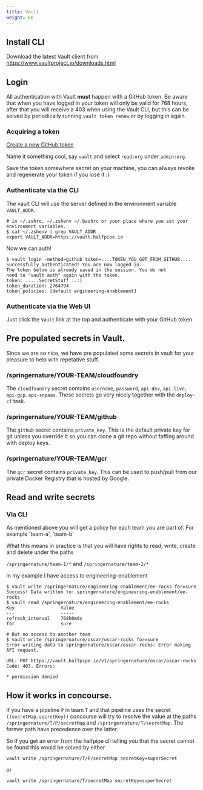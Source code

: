 ```yaml
---
title: Vault
weight: 60
---
```


## Install CLI

Download the latest Vault client from <https://www.vaultproject.io/downloads.html>

## Login

All authentication with Vault **must** happen with a GitHub token. Be aware that when you have logged in your token will only be valid for 768 hours, after that you will receive a 403 when using the Vault CLI, but this can be solved by periodically running `vault token renew` or by logging in again.

### Acquiring a token

[Create a new GitHub token](https://github.com/settings/tokens/new)

Name it something cool, say `vault` and select `read:org` under `admin:org`.

Save the token somewhere secret on your machine, you can always revoke and regenerate your token if you lose it :)

### Authenticate via the CLI
The vault CLI will use the server defined in the environment variable `VAULT_ADDR`.

```
# in ~/.zshrc, ~/.zshenv ~/.bashrc or your place where you set your environment variables.
$ cat ~/.zshenv | grep VAULT_ADDR
export VAULT_ADDR=https://vault.halfpipe.io
```

Now we can auth!

```
$ vault login -method=github token=....TOKEN_YOU_GOT_FROM_GITHUB....
Successfully authenticated! You are now logged in.
The token below is already saved in the session. You do not
need to "vault auth" again with the token.
token: .....SecretStuff...:)
token_duration: 2764794
token_policies: [default engineering-enablement]
```

### Authenticate via the Web UI

Just click the `Vault` link at the top and authenticate with your GitHub token.

## Pre populated secrets in Vault.

Since we are so nice, we have pre populated some secrets in vault for your pleasure to help with repetative stuff.

### /springernature/YOUR-TEAM/cloudfoundry

The `cloudfoundry` secret contains `username`, `password`, `api-dev`, `api-live`, `api-gcp`. `api-snpaas`. These secrets go very nicely together with the `deploy-cf` task.

### /springernature/YOUR-TEAM/github

The `github` secret contains `private_key`. This is the default private key for git unless you override it so you can clone a git repo without faffing around with deploy keys.

### /springernature/YOUR-TEAM/gcr

The `gcr` secret contains `private_key`. This can be used to push/pull from our private Docker Registry that is hosted by Google.

## Read and write secrets

### Via CLI
As mentioned above you will get a policy for each team you are part of. For example 'team-a', 'team-b'

What this means in practice is that you will have rights to read, write, create and delete under the paths

`/springernature/team-1/*` and `/springernature/team-2/*`

In my example I have access to engineering-enablement

```
$ vault write /springernature/engineering-enablement/ee-rocks for=sure
Success! Data written to: springernature/engineering-enablement/ee-rocks
$ vault read /springernature/engineering-enablement/ee-rocks
Key             	Value
---             	-----
refresh_interval	768h0m0s
for             	sure

# But no access to another team
$ vault write /springernature/oscar/oscar-rocks for=sure
Error writing data to springernature/oscar/oscar-rocks: Error making API request.

URL: PUT https://vault.halfpipe.io/v1/springernature/oscar/oscar-rocks
Code: 403. Errors:

* permission denied
```

## How it works in concourse.

If you have a pipeline `P` in team `T` and that pipeline uses the secret `((secretMap.secretKey))` concourse will try to resolve the value at the paths
`/springernature/T/P/secretMap` and `/springernature/T/secretMap`. The former path have precedence over the latter.

So if you get an error from the halfpipe cli telling you that the secret cannot be found this would be solved by either

```
vault write /springernature/T/P/secretMap secretKey=superSecret
```

or

```
vault write /springernature/T/secretMap secretKey=superSecret

```
